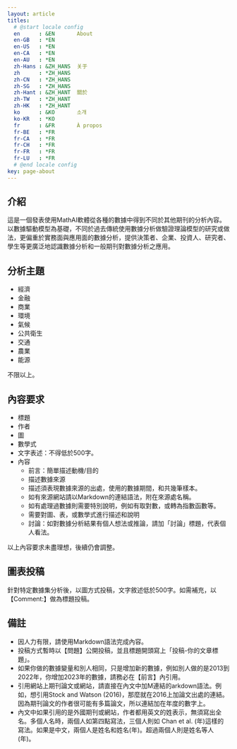 ```yaml
---
layout: article
titles:
  # @start locale config
  en      : &EN       About
  en-GB   : *EN
  en-US   : *EN
  en-CA   : *EN
  en-AU   : *EN
  zh-Hans : &ZH_HANS  关于
  zh      : *ZH_HANS
  zh-CN   : *ZH_HANS
  zh-SG   : *ZH_HANS
  zh-Hant : &ZH_HANT  關於
  zh-TW   : *ZH_HANT
  zh-HK   : *ZH_HANT
  ko      : &KO       소개
  ko-KR   : *KO
  fr      : &FR       À propos
  fr-BE   : *FR
  fr-CA   : *FR
  fr-CH   : *FR
  fr-FR   : *FR
  fr-LU   : *FR
  # @end locale config
key: page-about
---
```


## 介紹

這是一個發表使用MathAI軟體從各種的數據中得到不同於其他期刊的分析內容。以數據驅動模型為基礎，不同於過去傳統使用數據分析做驗證理論模型的研究或做法，更偏重於實務面與應用面的數據分析，提供決策者、企業、投資人、研究者、學生等更廣泛地認識數據分析和一般期刊對數據分析之應用。

## 分析主題

- 經濟
- 金融
- 商業
- 環境
- 氣候
- 公共衛生
- 交通
- 農業
- 能源

不限以上。

## 內容要求

- 標題
- 作者
- 圖
- 數學式
- 文字表述：不得低於500字。
- 內容
  - 前言：簡單描述動機/目的
  - 描述數據來源
  - 描述須表現數據來源的出處，使用的數據期間，和共幾筆樣本。
  - 如有來源網站請以Markdown的連結語法，附在來源處名稱。
  - 如有處理過數據則需要特別說明，例如有取對數，或轉為指數函數等。
  - 需要對圖、表，或數學式進行描述和說明
  - 討論：如對數據分析結果有個人想法或推論，請加「討論」標題，代表個人看法。

以上內容要求未盡理想，後續仍會調整。

## 圖表投稿

針對特定數據集分析後，以圖方式投稿，文字敘述低於500字。如需補充，以【Comment:】做為標題投稿。

## 備註

- 因人力有限，請使用Markdown語法完成內容。
- 投稿方式暫時以【問題】公開投稿，並且標題開頭寫上「投稿-你的文章標題」。
- 如果你做的數據變量和別人相同，只是增加新的數據，例如別人做的是2013到2022年，你增加2023年的數據，請務必在【前言】內引用。
- 引用網站上期刊論文或網站，請直接在內文中加M連結的arkdown語法。例如，想引用Stock and Watson (2016)，那麼就在2016上加論文出處的連結。因為期刊論文的作者很可能有多篇論文，所以連結加在年度的數字上。
- 內文中如果引用的是外國期刊或網站，作者都用英文的姓表示，無須寫出全名。多個人名時，兩個人如第四點寫法，三個人則如 Chan et al. (年)這樣的寫法。如果是中文，兩個人是姓名和姓名(年)。超過兩個人則是姓名等人(年)。
